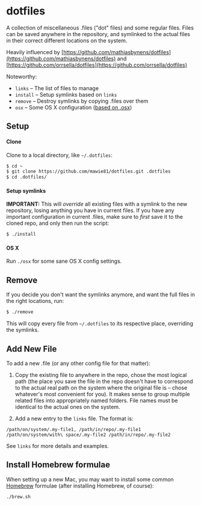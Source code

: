 # dotfiles

A collection of miscellaneous .files ("dot" files) and some regular files. Files can be saved anywhere in the repository, and symlinked to the actual files in their correct different locations on the system.

Heavily influenced by [https://github.com/mathiasbynens/dotfiles](https://github.com/mathiasbynens/dotfiles) and [https://github.com/orrsella/dotfiles](https://github.com/orrsella/dotfiles)

Noteworthy:

* `links` – The list of files to manage
* `install` – Setup symlinks based on `links`
* `remove` – Destroy symlinks by copying .files over them
* `osx` – Some OS X configuration ([based on .osx](https://github.com/mathiasbynens/dotfiles/blob/master/.osx))

## Setup

#### Clone

Clone to a local directory, like `~/.dotfiles`:

```bash
$ cd ~
$ git clone https://github.com/mawie81/dotfiles.git .dotfiles
$ cd .dotfiles/
```

#### Setup symlinks

**IMPORTANT:** This will *override* all existing files with a symlink to the new repository, losing anything you have in current files. If you have any important configuration in current .files, make sure to *first* save it to the cloned repo, and only then run the script:

```bash
$ ./install
```

#### OS X

Run `./osx` for some sane OS X config settings.

## Remove

If you decide you don't want the symlinks anymore, and want the full files in the right locations, run:

```bash
$ ./remove
```

This will copy every file from `~/.dotfiles` to its respective place, overriding the symlinks.

## Add New File

To add a new .file (or any other config file for that matter):

1. Copy the existing file to anywhere in the repo, chose the most logical path (the place you save the file in the repo doesn't have to correspond to the actual real path on the system where the original file is – chose whatever's most convenient for you). It makes sense to group multiple related files into appropriately named folders. File names must be identical to the actual ones on the system.

2. Add a new entry to the `links` file. The format is:

```
/path/on/system/.my-file1, /path/in/repo/.my-file1
/path/on/system/with\ space/.my-file2 /path/in/repo/.my-file2
```

See `links` for more details and examples.

## Install Homebrew formulae

When setting up a new Mac, you may want to install some common [Homebrew](http://brew.sh/) formulae (after installing Homebrew, of course):

```bash
./brew.sh
```
